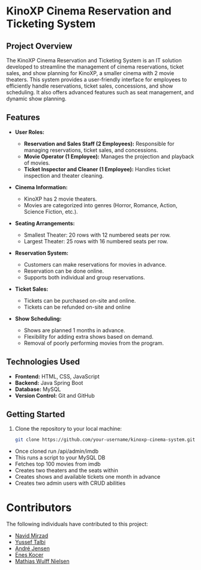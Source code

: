 # KinoXP Cinema Reservation and Ticketing System

## Project Overview

The KinoXP Cinema Reservation and Ticketing System is an IT solution developed to streamline the management of cinema reservations, ticket sales, and show planning for KinoXP, a smaller cinema with 2 movie theaters. This system provides a user-friendly interface for employees to efficiently handle reservations, ticket sales, concessions, and show scheduling. It also offers advanced features such as seat management, and dynamic show planning.

## Features

- **User Roles:**
  - **Reservation and Sales Staff (2 Employees):** Responsible for managing reservations, ticket sales, and concessions.
  - **Movie Operator (1 Employee):** Manages the projection and playback of movies.
  - **Ticket Inspector and Cleaner (1 Employee):** Handles ticket inspection and theater cleaning.

- **Cinema Information:**
  - KinoXP has 2 movie theaters.
  - Movies are categorized into genres (Horror, Romance, Action, Science Fiction, etc.).

- **Seating Arrangements:**
  - Smallest Theater: 20 rows with 12 numbered seats per row.
  - Largest Theater: 25 rows with 16 numbered seats per row.

- **Reservation System:**
  - Customers can make reservations for movies in advance.
  - Reservation can be done online.
  - Supports both individual and group reservations.

- **Ticket Sales:**
  - Tickets can be purchased on-site and online.
  - Tickets can be refunded on-site and online

- **Show Scheduling:**
  - Shows are planned 1 months in advance.
  - Flexibility for adding extra shows based on demand.
  - Removal of poorly performing movies from the program.

## Technologies Used

- **Frontend:** HTML, CSS, JavaScript
- **Backend:** Java Spring Boot
- **Database:** MySQL
- **Version Control:** Git and GitHub

## Getting Started

1. Clone the repository to your local machine:

   ```bash
   git clone https://github.com/your-username/kinoxp-cinema-system.git

- Once cloned run /api/admin/imdb
- This runs a script to your MySQL DB
- Fetches top 100 movies from imdb
- Creates two theaters and the seats within
- Creates shows and available tickets one month in advance
- Creates two admin users with CRUD abilities

# Contributors

The following individuals have contributed to this project:

- [Navid Mirzad](https://github.com/navidmirzad)
- [Yussef Talbi](https://github.com/youssef12314)
- [André Jensen](https://github.com/aeaj)
- [Enes Kocer](https://github.com/ekocer9)
- [Mathias Wulff Nielsen](https://github.com/math92n4)
